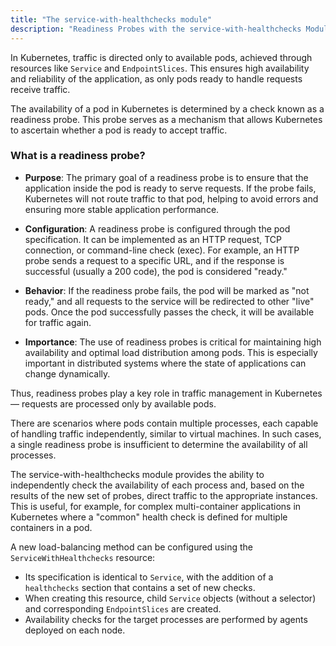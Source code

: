 ```yaml
---
title: "The service-with-healthchecks module"
description: "Readiness Probes with the service-with-healthchecks Module in Deckhouse Kubernetes Platform"
---
```


In Kubernetes, traffic is directed only to available pods, achieved through resources like `Service` and `EndpointSlices`. This ensures high availability and reliability of the application, as only pods ready to handle requests receive traffic.

The availability of a pod in Kubernetes is determined by a check known as a readiness probe. This probe serves as a mechanism that allows Kubernetes to ascertain whether a pod is ready to accept traffic.

### What is a readiness probe?

- **Purpose**: The primary goal of a readiness probe is to ensure that the application inside the pod is ready to serve requests. If the probe fails, Kubernetes will not route traffic to that pod, helping to avoid errors and ensuring more stable application performance.

- **Configuration**: A readiness probe is configured through the pod specification. It can be implemented as an HTTP request, TCP connection, or command-line check (exec). For example, an HTTP probe sends a request to a specific URL, and if the response is successful (usually a 200 code), the pod is considered "ready."

- **Behavior**: If the readiness probe fails, the pod will be marked as "not ready," and all requests to the service will be redirected to other "live" pods. Once the pod successfully passes the check, it will be available for traffic again.

- **Importance**: The use of readiness probes is critical for maintaining high availability and optimal load distribution among pods. This is especially important in distributed systems where the state of applications can change dynamically.

Thus, readiness probes play a key role in traffic management in Kubernetes — requests are processed only by available pods.

There are scenarios where pods contain multiple processes, each capable of handling traffic independently, similar to virtual machines. In such cases, a single readiness probe is insufficient to determine the availability of all processes.

The service-with-healthchecks module provides the ability to independently check the availability of each process and, based on the results of the new set of probes, direct traffic to the appropriate instances. This is useful, for example, for complex multi-container applications in Kubernetes where a "common" health check is defined for multiple containers in a pod.

A new load-balancing method can be configured using the `ServiceWithHealthchecks` resource:
- Its specification is identical to `Service`, with the addition of a `healthchecks` section that contains a set of new checks.
- When creating this resource, child `Service` objects (without a selector) and corresponding `EndpointSlices` are created.
- Availability checks for the target processes are performed by agents deployed on each node.
